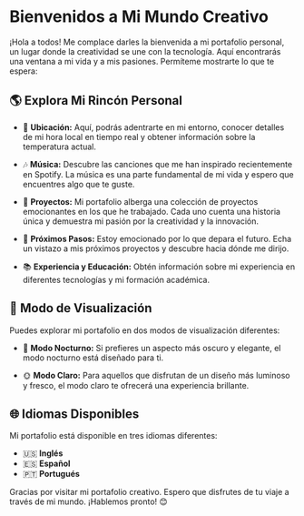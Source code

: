 # Bienvenidos a Mi Mundo Creativo

¡Hola a todos! Me complace darles la bienvenida a mi portafolio personal, un lugar donde la creatividad se une con la tecnología. Aquí encontrarás una ventana a mi vida y a mis pasiones. Permíteme mostrarte lo que te espera:

## 🌎 Explora Mi Rincón Personal

- 📌 **Ubicación:** Aquí, podrás adentrarte en mi entorno, conocer detalles de mi hora local en tiempo real y obtener información sobre la temperatura actual.

- 🎶 **Música:** Descubre las canciones que me han inspirado recientemente en Spotify. La música es una parte fundamental de mi vida y espero que encuentres algo que te guste.

- 💼 **Proyectos:** Mi portafolio alberga una colección de proyectos emocionantes en los que he trabajado. Cada uno cuenta una historia única y demuestra mi pasión por la creatividad y la innovación.

- 🚀 **Próximos Pasos:** Estoy emocionado por lo que depara el futuro. Echa un vistazo a mis próximos proyectos y descubre hacia dónde me dirijo.

- 📚 **Experiencia y Educación:** Obtén información sobre mi experiencia en diferentes tecnologías y mi formación académica. 

## 🌙 Modo de Visualización
Puedes explorar mi portafolio en dos modos de visualización diferentes:

- 🌙 **Modo Nocturno:** Si prefieres un aspecto más oscuro y elegante, el modo nocturno está diseñado para ti.

- 🌞 **Modo Claro:** Para aquellos que disfrutan de un diseño más luminoso y fresco, el modo claro te ofrecerá una experiencia brillante.

## 🌐 Idiomas Disponibles
Mi portafolio está disponible en tres idiomas diferentes:

- 🇺🇸 **Inglés**
- 🇪🇸 **Español**
- 🇵🇹 **Portugués**

Gracias por visitar mi portafolio creativo. Espero que disfrutes de tu viaje a través de mi mundo. ¡Hablemos pronto! 😊